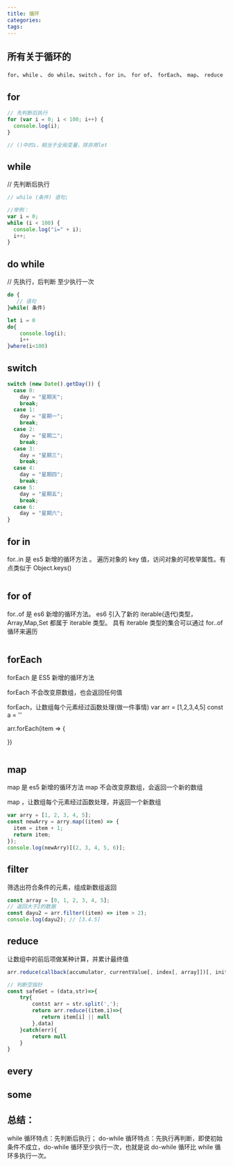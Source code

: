 ```yaml
---
title: 循环
categories:
tags:
---
```


## 所有关于循环的

`for`、`while` 、 `do while`、`switch` 、`for in`、 `for of`、 `forEach`、 `map`、 `reduce`

## for

```javascript
// 先判断后执行
for (var i = 0; i < 100; i++) {
  console.log(i);
}

// ()中的i，相当于全局变量，除非用let
```

## while

// 先判断后执行

```javascript
// while (条件) 语句;

//举例：
var i = 0;
while (i < 100) {
  console.log("i=" + i);
  i++;
}
```

## do while

// 先执行，后判断 至少执行一次

```javascript
do {
   // 语句
}while( 条件)

let i = 0
do{
    console.log(i);
    i++
}where(i<100)
```

## switch

```javascript
switch (new Date().getDay()) {
  case 0:
    day = "星期天";
    break;
  case 1:
    day = "星期一";
    break;
  case 2:
    day = "星期二";
    break;
  case 3:
    day = "星期三";
    break;
  case 4:
    day = "星期四";
    break;
  case 5:
    day = "星期五";
    break;
  case 6:
    day = "星期六";
}
```

## for in

for..in 是 es5 新增的循环方法 。
遍历对象的 key 值，访问对象的可枚举属性。有点类似于 Object.keys()

```javascript

```

## for of

for..of 是 es6 新增的循环方法。
es6 引入了新的 iterable(迭代)类型，Array,Map,Set 都属于 iterable 类型。
具有 iterable 类型的集合可以通过 for..of 循环来遍历

```javascript

```

## forEach

forEach 是 ES5 新增的循环方法

forEach 不会改变原数组，也会返回任何值

forEach，让数组每个元素经过函数处理(做一件事情)
var arr = [1,2,3,4,5]
const a = ''

arr.forEach(item => {

})

```javascript

```

## map

map 是 es5 新增的循环方法
map 不会改变原数组，会返回一个新的数组

map ，让数组每个元素经过函数处理，并返回一个新数组

```javascript
var arry = [1, 2, 3, 4, 5];
const newArry = arry.map((item) => {
  item = item + 1;
  return item;
});
console.log(newArry)[(2, 3, 4, 5, 6)];
```

## filter

筛选出符合条件的元素，组成新数组返回

```javascript
const array = [0, 1, 2, 3, 4, 5];
// 返回大于2的数据
const dayu2 = arr.filter((item) => item > 2);
console.log(dayu2); // [3.4.5]
```

## reduce

让数组中的前后项做某种计算，并累计最终值

```javascript
arr.reduce(callback(accumulator, currentValue[, index[, array]])[, initialValue])

// 判断空指针
const safeGet = (data,str)=>{
    try{
        contst arr = str.split(',');
        return arr.reduce((item,i)=>{
           return item[i] || null
        },data)
    }catch(err){
        return null
    }
}
```

## every

## some

## 总结：

while 循环特点：先判断后执行；
do-while 循环特点：先执行再判断，即使初始条件不成立，do-while 循环至少执行一次，也就是说 do-while 循环比 while 循环多执行一次。
